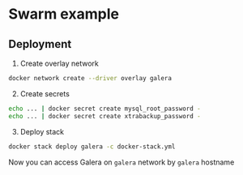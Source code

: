 # Swarm example

## Deployment

1. Create overlay network

```sh
docker network create --driver overlay galera
```

2. Create secrets

```sh
echo ... | docker secret create mysql_root_password -
echo ... | docker secret create xtrabackup_password -
```

3. Deploy stack

```sh
docker stack deploy galera -c docker-stack.yml
```

Now you can access Galera on `galera` network by `galera` hostname
